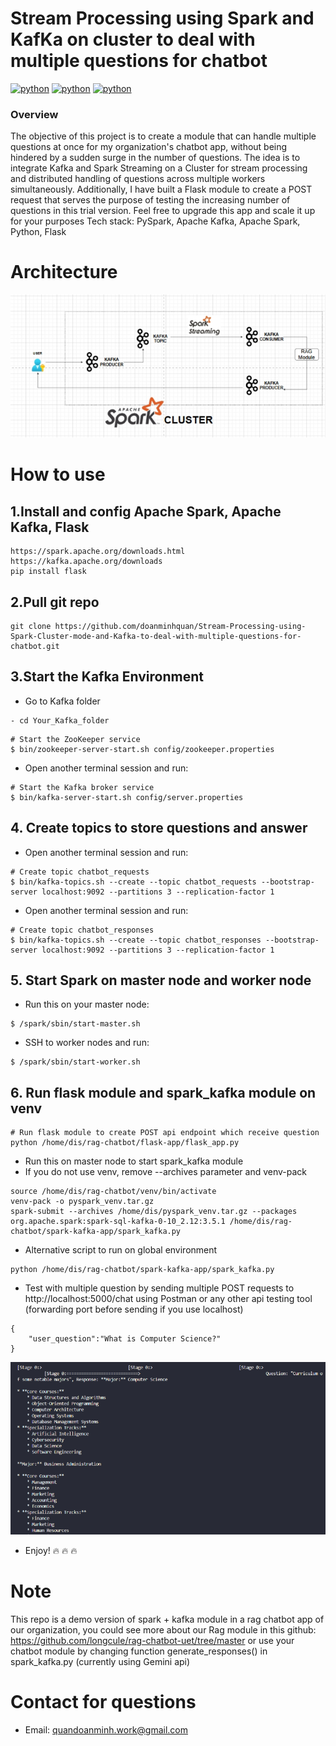 # Stream Processing using Spark and KafKa on cluster to deal with multiple questions for chatbot
[![python](https://img.shields.io/badge/python-3.10.14-green)](https://www.python.org/doc/)
[![python](https://img.shields.io/badge/kafka-3.7.0-yellow)](https://kafka.apache.org/documentation/)
[![python](https://img.shields.io/badge/kafka-3.5.1-blue)](https://spark.apache.org/docs/latest/)

### Overview
The objective of this project is to create a module that can handle multiple questions at once for my organization's chatbot app, without being hindered by a sudden surge in the number of questions. The idea is to integrate Kafka and Spark Streaming on a Cluster for stream processing and distributed handling of questions across multiple workers simultaneously. Additionally, I have built a Flask module to create a POST request that serves the purpose of testing the increasing number of questions in this trial version. Feel free to upgrade this app and scale it up for your purposes
Tech stack: PySpark, Apache Kafka, Apache Spark, Python, Flask

# Architecture
![alt text](https://github.com/doanminhquan/Stream-Processing-using-Spark-Cluster-mode-and-Kafka-to-deal-with-multiple-questions-for-chatbot/blob/93bc465b1c3f71ebf8f77f3115b098cccbce3e8f/architecture.png)
# How to use

## 1.Install and config Apache Spark, Apache Kafka, Flask
```
https://spark.apache.org/downloads.html
https://kafka.apache.org/downloads
pip install flask
```
## 2.Pull git repo
```
git clone https://github.com/doanminhquan/Stream-Processing-using-Spark-Cluster-mode-and-Kafka-to-deal-with-multiple-questions-for-chatbot.git
```
## 3.Start the Kafka Environment
- Go to Kafka folder
```
- cd Your_Kafka_folder
```

```
# Start the ZooKeeper service
$ bin/zookeeper-server-start.sh config/zookeeper.properties
```
- Open another terminal session and run:
```
# Start the Kafka broker service
$ bin/kafka-server-start.sh config/server.properties
```
## 4. Create topics to store questions and answer
- Open another terminal session and run:
```
# Create topic chatbot_requests
$ bin/kafka-topics.sh --create --topic chatbot_requests --bootstrap-server localhost:9092 --partitions 3 --replication-factor 1
```
- Open another terminal session and run:
```
# Create topic chatbot_responses
$ bin/kafka-topics.sh --create --topic chatbot_responses --bootstrap-server localhost:9092 --partitions 3 --replication-factor 1
```

## 5. Start Spark on master node and worker node
- Run this on your master node:
```
$ /spark/sbin/start-master.sh
```
- SSH to worker nodes and run:
```
$ /spark/sbin/start-worker.sh
```
## 6. Run flask module and spark_kafka module on venv
```
# Run flask module to create POST api endpoint which receive question
python /home/dis/rag-chatbot/flask-app/flask_app.py
```
- Run this on master node to start spark_kafka module
- If you do not use venv, remove --archives parameter and venv-pack
```
source /home/dis/rag-chatbot/venv/bin/activate
venv-pack -o pyspark_venv.tar.gz
spark-submit --archives /home/dis/pyspark_venv.tar.gz --packages org.apache.spark:spark-sql-kafka-0-10_2.12:3.5.1 /home/dis/rag-chatbot/spark-kafka-app/spark_kafka.py
```
- Alternative script to run on global environment
```
python /home/dis/rag-chatbot/spark-kafka-app/spark_kafka.py
```

- Test with multiple question by sending multiple POST requests to http://localhost:5000/chat using Postman or any other api testing tool (forwarding port before sending if you use localhost)
```
{
    "user_question":"What is Computer Science?"
}
```
![alt text](https://github.com/doanminhquan/Stream-Processing-using-Spark-Cluster-mode-and-Kafka-to-deal-with-multiple-questions-for-chatbot/blob/93bc465b1c3f71ebf8f77f3115b098cccbce3e8f/answer.png)

- Enjoy! 🔥 🔥 🔥 
# Note
This repo is a demo version of spark + kafka module in a rag chatbot app of our organization, you could see more about our Rag module in this github: https://github.com/longcule/rag-chatbot-uet/tree/master or use your chatbot module by changing function generate_responses() in spark_kafka.py (currently using Gemini api)
# Contact for questions
- Email: quandoanminh.work@gmail.com
